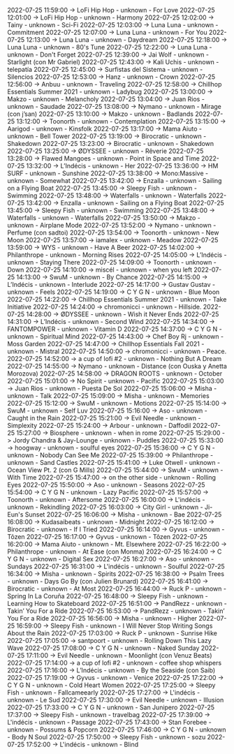 2022-07-25 11:59:00 -> LoFi Hip Hop - unknown - For Love
2022-07-25 12:01:00 -> LoFi Hip Hop - unknown - Harmony
2022-07-25 12:02:00 -> Tainy - unknown - Sci-Fi
2022-07-25 12:03:00 -> Luna Luna - unknown - Commitment
2022-07-25 12:07:00 -> Luna Luna - unknown - For You
2022-07-25 12:13:00 -> Luna Luna - unknown - Daydream
2022-07-25 12:18:00 -> Luna Luna - unknown - 80's Tune
2022-07-25 12:22:00 -> Luna Luna - unknown - Don't Forget
2022-07-25 12:39:00 -> Jai Wolf - unknown - Starlight (con Mr Gabriel)
2022-07-25 12:43:00 -> Kali Uchis - unknown - telepatía
2022-07-25 12:45:00 -> Surfistas del Sistema - unknown - Silencios
2022-07-25 12:53:00 -> Hanz - unknown - Crown
2022-07-25 12:56:00 -> Anbuu - unknown - Traveling
2022-07-25 12:58:00 -> Chillhop Essentials Summer 2021 - unknown - Ladybug
2022-07-25 13:00:00 -> Makzo - unknown - Melancholy
2022-07-25 13:04:00 -> Juan Rios - unknown - Saudade
2022-07-25 13:08:00 -> Nymano - unknown - Mirage (con j’san)
2022-07-25 13:10:00 -> Makzo - unknown - Badlands
2022-07-25 13:12:00 -> Toonorth - unknown - Contemplation
2022-07-25 13:15:00 -> Aarigod - unknown - Kinsfolk
2022-07-25 13:17:00 -> Mama Aiuto - unknown - Bell Tower
2022-07-25 13:19:00 -> Birocratic - unknown - Shakedown
2022-07-25 13:23:00 -> Birocratic - unknown - Shakedown
2022-07-25 13:25:00 -> ØDYSSEE - unknown - Rêverie
2022-07-25 13:28:00 -> Flawed Mangoes - unknown - Point in Space and Time
2022-07-25 13:32:00 -> L’Indécis - unknown - Her
2022-07-25 13:36:00 -> HM SURF - unknown - Sunshine
2022-07-25 13:38:00 -> Mono:Massive - unknown - Somewhat
2022-07-25 13:42:00 -> Enzalla - unknown - Sailing on a Flying Boat
2022-07-25 13:45:00 -> Sleepy Fish - unknown - Swimming
2022-07-25 13:48:00 -> Waterfalls - unknown - Waterfalls
2022-07-25 13:42:00 -> Enzalla - unknown - Sailing on a Flying Boat
2022-07-25 13:45:00 -> Sleepy Fish - unknown - Swimming
2022-07-25 13:48:00 -> Waterfalls - unknown - Waterfalls
2022-07-25 13:50:00 -> Makzo - unknown - Airplane Mode
2022-07-25 13:52:00 -> Nymano - unknown - Perfume (con sadtoi)
2022-07-25 13:54:00 -> Toonorth - unknown - New Moon
2022-07-25 13:57:00 -> iamalex - unknown - Meadow
2022-07-25 13:59:00 -> WYS - unknown - Have A Beer
2022-07-25 14:02:00 -> Philanthrope - unknown - Morning Rises
2022-07-25 14:05:00 -> L’Indécis - unknown - Staying There
2022-07-25 14:09:00 -> Toonorth - unknown - Down
2022-07-25 14:10:00 -> miscél - unknown - when you left
2022-07-25 14:13:00 -> SwuM - unknown - By Chance
2022-07-25 14:15:00 -> L’Indécis - unknown - Interlude
2022-07-25 14:17:00 -> Gustav Gustav - unknown - Feels
2022-07-25 14:19:00 -> C Y G N - unknown - Blue Moon
2022-07-25 14:22:00 -> Chillhop Essentials Summer 2021 - unknown - Take Initiative
2022-07-25 14:24:00 -> chromonicci - unknown - Hillside.
2022-07-25 14:28:00 -> ØDYSSEE - unknown - Wish it Never Ends
2022-07-25 14:31:00 -> L’Indécis - unknown - Second Wind
2022-07-25 14:34:00 -> FANTOMPOWER - unknown - Vitamin D
2022-07-25 14:37:00 -> C Y G N - unknown - Spiritual Mind
2022-07-25 14:43:00 -> Chef Boy Rj - unknown - Moss Garden
2022-07-25 14:47:00 -> Chillhop Essentials Fall 2021 - unknown - Mistral
2022-07-25 14:50:00 -> chromonicci - unknown - Peace.
2022-07-25 14:52:00 -> a cup of lofi #2 - unknown - Nothing But A Dream
2022-07-25 14:55:00 -> Nymano - unknown - Distance (con Ouska y Anetta Morozova)
2022-07-25 14:58:00 -> DRAGON ROOTS - unknown - October
2022-07-25 15:01:00 -> No Spirit - unknown - Pacific
2022-07-25 15:03:00 -> Juan Rios - unknown - Puesta De Sol
2022-07-25 15:06:00 -> Misha - unknown - Talk
2022-07-25 15:09:00 -> Misha - unknown - Memories
2022-07-25 15:12:00 -> SwuM - unknown - Motions
2022-07-25 15:14:00 -> SwuM - unknown - Self Luv
2022-07-25 15:16:00 -> Aso - unknown - Caught in the Rain
2022-07-25 15:21:00 -> Evil Needle - unknown - Simplexity
2022-07-25 15:24:00 -> Arbour - unknown - Daffodil
2022-07-25 15:27:00 -> Biosphere - unknown - when in rome
2022-07-25 15:29:00 -> Jordy Chandra & Jay-Lounge - unknown - Puddles
2022-07-25 15:33:00 -> hoogway - unknown - soulful eyes
2022-07-25 15:36:00 -> C Y G N - unknown - Nobody Can See Me
2022-07-25 15:39:00 -> Philanthrope - unknown - Sand Castles
2022-07-25 15:41:00 -> Luke Otwell - unknown - Ocean View Pt. 2 (con G Mills)
2022-07-25 15:44:00 -> SwuM - unknown - With Time
2022-07-25 15:47:00 -> on the other side - unknown - Rolling Eyes
2022-07-25 15:50:00 -> Aso - unknown - Seasons
2022-07-25 15:54:00 -> C Y G N - unknown - Lazy Pacific
2022-07-25 15:57:00 -> Toonorth - unknown - Aftersome
2022-07-25 16:00:00 -> L'indécis - unknown - Rekindling
2022-07-25 16:03:00 -> City Girl - unknown - Ji-Eun's Sunset
2022-07-25 16:06:00 -> Misha - unknown - Bae
2022-07-25 16:08:00 -> Kudasaibeats - unknown - Midnight
2022-07-25 16:12:00 -> Birocratic - unknown - If I Tried
2022-07-25 16:14:00 -> Gyvus - unknown - Tôzen
2022-07-25 16:17:00 -> Gyvus - unknown - Tôzen
2022-07-25 16:20:00 -> Mama Aiuto - unknown - Mt. Elsewhere
2022-07-25 16:22:00 -> Philanthrope - unknown - At Ease (con Monma)
2022-07-25 16:24:00 -> C Y G N - unknown - Digital Sex
2022-07-25 16:27:00 -> Aso - unknown - Sundays
2022-07-25 16:31:00 -> L'indécis - unknown - Soulful
2022-07-25 16:34:00 -> Misha - unknown - Spirits
2022-07-25 16:38:00 -> Psalm Trees - unknown - Days Go By (con Julien Brunard)
2022-07-25 16:41:00 -> Birocratic - unknown - At Most
2022-07-25 16:44:00 -> Ruck P - unknown - Spring In La Coruña
2022-07-25 16:48:00 -> Sleepy Fish - unknown - Learning How to Skateboard
2022-07-25 16:51:00 -> PandRezz - unknown - Takin’ You For a Ride
2022-07-25 16:53:00 -> PandRezz - unknown - Takin’ You For a Ride
2022-07-25 16:56:00 -> Misha - unknown - Higher
2022-07-25 16:59:00 -> Sleepy Fish - unknown - I Will Never Stop Writing Songs About the Rain
2022-07-25 17:03:00 -> Ruck P - unknown - Sunrise Hike
2022-07-25 17:05:00 -> santpoort - unknown - Rolling Down This Lazy Wave
2022-07-25 17:08:00 -> C Y G N - unknown - Naked Sunday
2022-07-25 17:11:00 -> Evil Needle - unknown - Moonlight (con Venuz Beats)
2022-07-25 17:14:00 -> a cup of lofi #2 - unknown - coffee shop whispers
2022-07-25 17:16:00 -> L’Indécis - unknown - By the Seaside (con Saib)
2022-07-25 17:19:00 -> Gyvus - unknown - Venice
2022-07-25 17:22:00 -> C Y G N - unknown - Cold Heart Women
2022-07-25 17:25:00 -> Sleepy Fish - unknown - Fallcameearly
2022-07-25 17:27:00 -> L'indécis - unknown - Le Sud
2022-07-25 17:30:00 -> Evil Needle - unknown - Illusion
2022-07-25 17:33:00 -> C Y G N - unknown - San Junipero
2022-07-25 17:37:00 -> Sleepy Fish - unknown - travelbag
2022-07-25 17:39:00 -> L'indécis - unknown - Passage
2022-07-25 17:43:00 -> Stan Forebee - unknown - Possums & Popcorn
2022-07-25 17:46:00 -> C Y G N - unknown - Body N Soul
2022-07-25 17:50:00 -> Sleepy Fish - unknown - sozu
2022-07-25 17:52:00 -> L'indécis - unknown - Blind
